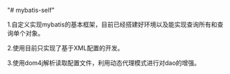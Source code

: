 "# mybatis-self" 

1.自定义实现mybatis的基本框架，目前已经搭建好环境以及能实现查询所有和查询单个对象。

2.使用目前只实现了基于XML配置的开发。

3.使用dom4j解析读取配置文件，利用动态代理模式进行对dao的增强。
